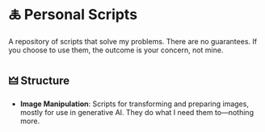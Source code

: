 # 🜏 Personal Scripts

A repository of scripts that solve my problems. There are no guarantees. If you choose to use them, the outcome is your concern, not mine.

## 🜲 Structure

- **Image Manipulation**: Scripts for transforming and preparing images, mostly for use in generative AI. They do what I need them to—nothing more.

